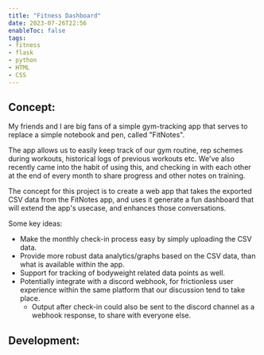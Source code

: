 ```yaml
---
title: "Fitness Dashboard"
date: 2023-07-26T22:56
enableToc: false
tags:
- fitness
- flask
- python
- HTML
- CSS
---
```

## Concept: 
My friends and I are big fans of a simple gym-tracking app that serves to replace a simple notebook and pen, called "FitNotes". 

The app allows us to easily keep track of our gym routine, rep schemes during workouts, historical logs of previous workouts etc. We've also recently came into the habit of using this, and checking in with each other at the end of every month to share progress and other notes on training. 

The concept for this project is to create a web app that takes the exported CSV data from the FitNotes app, and uses it generate a fun dashboard that will extend the app's usecase, and enhances those conversations. 

Some key ideas: 
- Make the monthly check-in process easy by simply uploading the CSV data. 
- Provide more robust data analytics/graphs based on the CSV data, than what is available within the app. 
- Support for tracking of bodyweight related data points as well. 
- Potentially integrate with a discord webhook, for frictionless user experience within the same platform that our discussion tend to take place.
	- Output after check-in could also be sent to the discord channel as a webhook response, to share with everyone else. 

## Development: 


